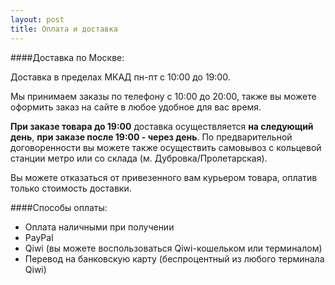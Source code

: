 ```yaml
---
layout: post
title: Оплата и доставка
--- 
```



####Доставка по Москве:

Доставка в пределах МКАД пн-пт с 10:00 до 19:00.

Мы принимаем заказы по телефону с 10:00 до 20:00, также вы можете оформить заказ на сайте в любое удобное для вас время.

**При заказе товара до 19:00** доставка осуществляется **на следующий день**, **при заказе после 19:00 - через день**.
По предварительной договоренности вы можете также осуществить самовывоз с кольцевой станции метро или со склада 
(м. Дубровка/Пролетарская).

Вы можете отказаться от привезенного вам курьером товара, оплатив только стоимость доставки.

####Способы оплаты:

* Оплата наличными при получении
* PayPal
* Qiwi (вы можете воспользоваться Qiwi-кошельком или терминалом)
* Перевод на банковскую карту (беспроцентный из любого терминала Qiwi)


